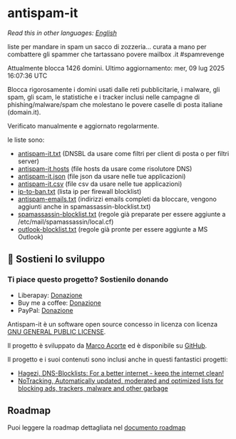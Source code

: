 # antispam-it

*Read this in other languages: [English](README.md)*

liste per mandare in spam un sacco di zozzeria... curata a mano per combattere gli spammer che tartassano povere mailbox .it #spamrevenge

Attualmente blocca 1426 domini. Ultimo aggiornamento: mer, 09 lug 2025 16:07:36 UTC

Blocca rigorosamente i domini usati dalle reti pubblicitarie, i malware, gli spam, gli scam, le statistiche e i tracker inclusi nelle campagne di phishing/malware/spam che molestano le povere caselle di posta italiane (domain.it).

Verificato manualmente e aggiornato regolarmente.

le liste sono:

- [antispam-it.txt](https://raw.githubusercontent.com/marco-acorte/antispam-it/main/antispam-it.txt) (DNSBL da usare come filtri per client di posta o per filtri server)
- [antispam-it.hosts](https://raw.githubusercontent.com/marco-acorte/antispam-it/main/antispam-it.hosts) (file hosts da usare come risolutore DNS)
- [antispam-it.json](https://raw.githubusercontent.com/marco-acorte/antispam-it/main/antispam-it.json) (file json da usare nelle tue applicazioni)
- [antispam-it.csv](https://raw.githubusercontent.com/marco-acorte/antispam-it/main/antispam-it.csv) (file csv da usare nelle tue applicazioni)
- [ip-to-ban.txt](https://raw.githubusercontent.com/marco-acorte/antispam-it/main/ip-to-ban.txt) (lista ip per firewall blocklist)
- [antispam-emails.txt](https://raw.githubusercontent.com/marco-acorte/antispam-it/main/antispam-emails.txt) (indirizzi emails completi da bloccare, vengono aggiunti anche in spamassassin-blocklist.txt)
- [spamassassin-blocklist.txt](https://raw.githubusercontent.com/marco-acorte/antispam-it/main/spamassassin-blocklist.txt) (regole già preparate per essere aggiunte a /etc/mail/spamassassin/local.cf)
- [outlook-blocklist.txt](https://raw.githubusercontent.com/marco-acorte/antispam-it/main/outlook-blocklist.txt) (regole già pronte per essere aggiunte a MS Outlook)

## 💖 Sostieni lo sviluppo

### Ti piace questo progetto? Sostienilo donando

- Liberapay: [Donazione](https://liberapay.com/acor3/donate)
- Buy me a coffee: [Donazione](https://buymeacoffee.com/marcoacorte)
- PayPal: [Donazione](https://www.paypal.com/donate?business=4RXVK5TKS3YT2&currency_code=EUR)

Antispam-it è un software open source concesso in licenza con licenza  [GNU GENERAL PUBLIC LICENSE](LICENSE).

Il progetto è sviluppato da [Marco Acorte](https://marcoacorte.com) ed è disponibile su [GitHub](https://github.com/marco-acorte/antispam-it).

Il progetto e i suoi contenuti sono inclusi anche in questi fantastici progetti:

- [Hagezi, DNS-Blocklists: For a better internet - keep the internet clean!](https://github.com/hagezi/dns-blocklists/)
- [NoTracking, Automatically updated, moderated and optimized lists for blocking ads, trackers, malware and other garbage](https://github.com/notracking/hosts-blocklists)

## Roadmap

Puoi leggere la roadmap dettagliata nel [documento roadmap](docs/roadmap.md)
